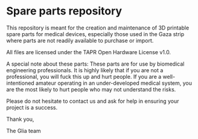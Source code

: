 # Spare parts repository
This repository is meant for the creation and maintenance of 3D printable spare parts for medical devices, especially those used in the Gaza strip where parts are not readily available to purchase or import.

All files are licensed under the TAPR Open Hardware License v1.0.


A special note about these parts: These parts are for use by biomedical engineering professionals. It is highly likely that if you are not a professional, you will fuck this up and hurt people. If you are a well-intentioned amateur operating in an under-developed medical system, you are the most likely to hurt people who may not understand the risks.

Please do not hesitate to contact us and ask for help in ensuring your project is a success.

Thank you,

The Glia team
